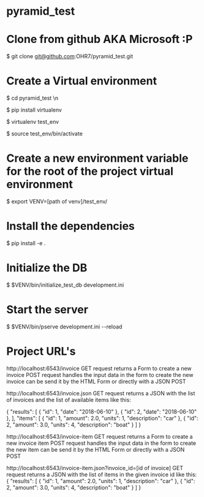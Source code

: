 # pyramid_test

# Clone from github AKA Microsoft :P
$ git clone git@github.com:OHR7/pyramid_test.git

# Create a Virtual environment 
$ cd pyramid_test \n

$ pip install virtualenv

$ virtualenv test_env

$ source test_env/bin/activate


# Create a new environment variable for the root of the project virtual environment
$ export VENV=[path of venv]/test_env/ 

# Install the dependencies
$ pip install -e .

# Initialize the DB
$ $VENV/bin/initialize_test_db development.ini

# Start the server
$ $VENV/bin/pserve development.ini --reload

# Project URL's
http://localhost:6543/invoice
GET request returns a Form to create a new invoice
POST request handles the input data in the form to create the new invoice
can be send it by the HTML Form or directly with a JSON POST

http://localhost:6543/invoice.json
GET request returns a JSON with the list of invoices and the list of available items like this:

{
    "results": [
        {
            "id": 1,
            "date": "2018-06-10"
        },
        {
            "id": 2,
            "date": "2018-06-10"
        },
    ],
    "items": [
        {
            "id": 1,
            "amount": 2.0,
            "units": 1,
            "description": "car"
        },
        {
            "id": 2,
            "amount": 3.0,
            "units": 4,
            "description": "boat"
        }
    ]
}

http://localhost:6543/invoice-item
GET request returns a Form to create a new invoice item
POST request handles the input data in the form to create the new item
can be send it by the HTML Form or directly with a JSON POST

http://localhost:6543/invoice-item.json?invoice_id=[id of invoice]
GET request returns a JSON with the list of items in the given invoice id
like this:
{
    "results": [
        {
            "id": 1,
            "amount": 2.0,
            "units": 1,
            "description": "car"
        },
        {
            "id": 2,
            "amount": 3.0,
            "units": 4,
            "description": "boat"
        }
    ]
}





